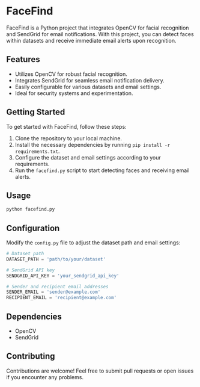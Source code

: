 # FaceFind

FaceFind is a Python project that integrates OpenCV for facial recognition and SendGrid for email notifications. With this project, you can detect faces within datasets and receive immediate email alerts upon recognition.

## Features

- Utilizes OpenCV for robust facial recognition.
- Integrates SendGrid for seamless email notification delivery.
- Easily configurable for various datasets and email settings.
- Ideal for security systems and experimentation.

## Getting Started

To get started with FaceFind, follow these steps:

1. Clone the repository to your local machine.
2. Install the necessary dependencies by running `pip install -r requirements.txt`.
3. Configure the dataset and email settings according to your requirements.
4. Run the `facefind.py` script to start detecting faces and receiving email alerts.

## Usage

```bash
python facefind.py
```

## Configuration

Modify the `config.py` file to adjust the dataset path and email settings:

```python
# Dataset path
DATASET_PATH = 'path/to/your/dataset'

# SendGrid API key
SENDGRID_API_KEY = 'your_sendgrid_api_key'

# Sender and recipient email addresses
SENDER_EMAIL = 'sender@example.com'
RECIPIENT_EMAIL = 'recipient@example.com'
```

## Dependencies

- OpenCV
- SendGrid

## Contributing

Contributions are welcome! Feel free to submit pull requests or open issues if you encounter any problems.
